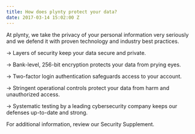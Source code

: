 ```yaml
---
title: How does plynty protect your data?
date: 2017-03-14 15:02:00 Z
---
```


At plynty, we take the privacy of your personal information very seriously and we defend it with proven technology and industry best practices.

→ Layers of security keep your data secure and private.

→ Bank-level, 256-bit encryption protects your data from prying eyes.

→ Two-factor login authentication safeguards access to your account.

→ Stringent operational controls protect your data from harm and unauthorized access.

→ Systematic testing by a leading cybersecurity company  keeps our defenses up-to-date and strong.

For additional information, review our Security Supplement.